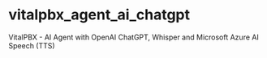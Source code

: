 # vitalpbx_agent_ai_chatgpt
VitalPBX - AI Agent with OpenAI ChatGPT, Whisper and Microsoft Azure AI Speech (TTS)
